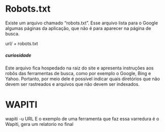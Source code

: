 <h1> Robots.txt </h1> 

Existe um arquivo chamado  “robots.txt”. Esse arquivo lista para o Google algumas páginas da aplicação, que não é para aparecer na página de busca.

url/ + robots.txt
<h5>curiosidade</h5>
Este arquivo fica hospedado na raiz do site e apresenta instruções aos robôs das ferramentas de busca, como por exemplo o Google, Bing e Yahoo. Portanto, 
por meio dele é possível indicar quais diretórios que não devem ser rastreados e arquivos que não devem ser indexados.

<h1> WAPITI</h1>

 wapiti -u URL
 E o exemplo de uma ferramenta que faz essa varredura é o Wapiti, gera um relatorio no final
 
 
